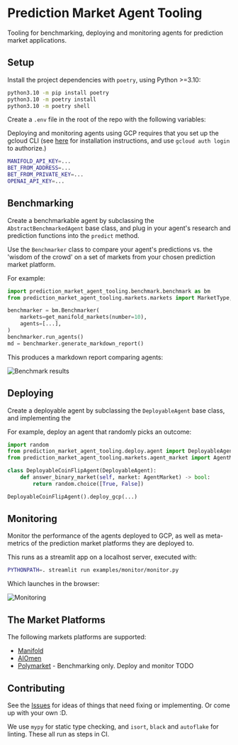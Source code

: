 # Prediction Market Agent Tooling

Tooling for benchmarking, deploying and monitoring agents for prediction market applications.

## Setup

Install the project dependencies with `poetry`, using Python >=3.10:

```bash
python3.10 -m pip install poetry
python3.10 -m poetry install
python3.10 -m poetry shell
```

Create a `.env` file in the root of the repo with the following variables:

Deploying and monitoring agents using GCP requires that you set up the gcloud CLI (see [here](https://cloud.google.com/sdk/docs/install) for installation instructions, and use `gcloud auth login` to authorize.)

```bash
MANIFOLD_API_KEY=...
BET_FROM_ADDRESS=...
BET_FROM_PRIVATE_KEY=...
OPENAI_API_KEY=...
```

## Benchmarking

Create a benchmarkable agent by subclassing the `AbstractBenchmarkedAgent` base class, and plug in your agent's research and prediction functions into the `predict` method.

Use the `Benchmarker` class to compare your agent's predictions vs. the 'wisdom of the crowd' on a set of markets from your chosen prediction market platform.

For example:

```python
import prediction_market_agent_tooling.benchmark.benchmark as bm
from prediction_market_agent_tooling.markets.markets import MarketType, get_binary_markets

benchmarker = bm.Benchmarker(
    markets=get_manifold_markets(number=10),
    agents=[...],
)
benchmarker.run_agents()
md = benchmarker.generate_markdown_report()
```

This produces a markdown report comparing agents:

![Benchmark results](assets/comparison-report.png)

## Deploying

Create a deployable agent by subclassing the `DeployableAgent` base class, and implementing the 

For example, deploy an agent that randomly picks an outcome:

```python
import random
from prediction_market_agent_tooling.deploy.agent import DeployableAgent
from prediction_market_agent_tooling.markets.agent_market import AgentMarket

class DeployableCoinFlipAgent(DeployableAgent):
    def answer_binary_market(self, market: AgentMarket) -> bool:
        return random.choice([True, False])

DeployableCoinFlipAgent().deploy_gcp(...)
```

## Monitoring

Monitor the performance of the agents deployed to GCP, as well as meta-metrics of the prediction market platforms they are deployed to.

This runs as a streamlit app on a localhost server, executed with:

```bash
PYTHONPATH=. streamlit run examples/monitor/monitor.py
```

Which launches in the browser:

![Monitoring](assets/monitoring.png)

## The Market Platforms

The following markets platforms are supported:

- [Manifold](https://manifold.markets/)
- [AIOmen](https://aiomen.eth.limo/)
- [Polymarket](https://polymarket.com/) - Benchmarking only. Deploy and monitor TODO

## Contributing

See the [Issues](https://github.com/gnosis/prediction-market-agent-tooling/issues) for ideas of things that need fixing or implementing. Or come up with your own :D.

We use `mypy` for static type checking, and `isort`, `black` and `autoflake` for linting. These all run as steps in CI.
